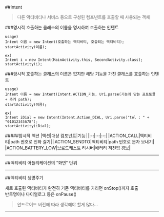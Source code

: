 ##Intent
> 다른 액티비티나 서비스 등으로 구성된 컴포넌트를 호출할 때 사용되는 객체

###명시적
호출하는 클래스의 이름을 명시하여 호출하는 인텐트

```
usage)
Intent 이름 = new Intent(호출하는 액티비티, 호출되는 액티비티);
startActivity(이름);
```
```
ex)
Intent i = new Intent(MainActivity.this, SecondActivity.class);
startActivity(i);
```


###암시적
호출하는 클래스의 이름은 없지만 해당 기능을 가진 클래스를 호출하는 인텐트

```
usage)
Intent 이름 = new Intent(Intent.ACTION_기능, Uri.parse(기능에 맞는 프토토콜 + 추가 path);
startActivity(이름);
```
```
ex)
Intent iDial = new Intent(Intent.Action_DIAL, Uri.parse("tel : " + "01012345678");
startActivity(iDial);
```
#####암시적 액션
|액션|대상 컴포넌트|기능|
|:-:|:-:|:-:|
|ACTION_CALL|액티비티|path 번호로 전화 걸기|
|ACTION_SENDTO|액티비티|path 번호로 문자 보내기|
|ACTION_BATTERY_LOW|브로드캐스트 리시버|배터리 저전압 경보|

---

##액티비티
어플리케이션의 "화면" 단위

---

##액티비티 생명주기



새로 호출된 액티비티가 완전히 기존 액티비티를 가리면 onStop()까지 호출  
반투명이나 다이얼로그 등은 onPause()

> 안드로이드 버전에 따라 생각해야 할게 많다...

---

